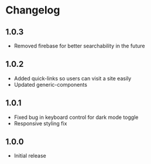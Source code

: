 # Changelog

## 1.0.3
- Removed firebase for better searchability in the future

## 1.0.2
- Added quick-links so users can visit a site easily
- Updated generic-components

## 1.0.1
- Fixed bug in keyboard control for dark mode toggle
- Responsive styling fix

## 1.0.0
- Initial release
